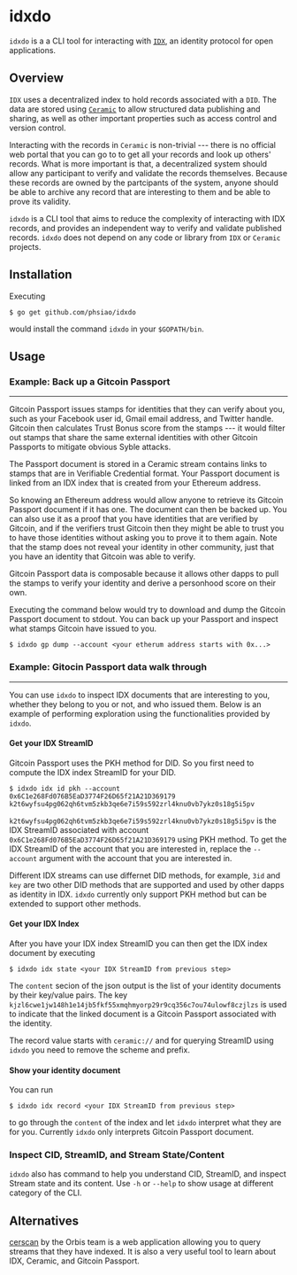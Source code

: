 # idxdo

`idxdo` is a a CLI tool for interacting with
[`IDX`](https://developers.idx.xyz/learn/overview/), an identity protocol for
open applications.

## Overview

`IDX` uses a decentralized index to hold records associated with a `DID`. The
data are stored using [`Ceramic`](https://blog.ceramic.network/what-is-ceramic/)
to allow structured data publishing and sharing, as well as other important
properties such as access control and version control.

Interacting with the records in `Ceramic` is non-trivial --- there is no
official web portal that you can go to to get all your records and look up
others' records. What is more important is that, a decentralized system should
allow any participant to verify and validate the records themselves. Because
these records are owned by the partcipants of the system, anyone should be able
to archive any record that are interesting to them and be able to prove its
validity.

`idxdo` is a CLI tool that aims to reduce the complexity of interacting with IDX
records, and provides an independent way to verify and validate published
records. `idxdo` does not depend on any code or library from `IDX` or `Ceramic`
projects.

## Installation

Executing

`$ go get github.com/phsiao/idxdo`

would install the command `idxdo` in your `$GOPATH/bin`.

## Usage

### Example: Back up a Gitcoin Passport

---

Gitcoin Passport issues stamps for identities that they can verify about you,
such as your Facebook user id, Gmail email address, and Twitter handle. Gitcoin
then calculates Trust Bonus score from the stamps --- it would filter out stamps
that share the same external identities with other Gitcoin Passports to mitigate
obvious Syble attacks.

The Passport document is stored in a Ceramic stream contains links to stamps
that are in Verifiable Credential format. Your Passport document is linked from
an IDX index that is created from your Ethereum address.

So knowing an Ethereum address would allow anyone to retrieve its Gitcoin
Passport document if it has one. The document can then be backed up. You can
also use it as a proof that you have identities that are verified by Gitcoin,
and if the verifiers trust Gitcoin then they might be able to trust you to have
those identities without asking you to prove it to them again. Note that the
stamp does not reveal your identity in other community, just that you have an
identity that Gitcoin was able to verify.

Gitcoin Passport data is composable because it allows other dapps to pull the
stamps to verify your identity and derive a personhood score on their own.

Executing the command below would try to download and dump the Gitcoin Passport
document to stdout. You can back up your Passport and inspect what stamps
Gitcoin have issued to you.

```
$ idxdo gp dump --account <your etherum address starts with 0x...>
```

### Example: Gitocin Passport data walk through

---

You can use `idxdo` to inspect IDX documents that are interesting to you,
whether they belong to you or not, and who issued them. Below is an example of
performing exploration using the functionalities provided by `idxdo`.

#### Get your IDX StreamID

Gitcoin Passport uses the PKH method for DID. So you first need to compute the
IDX index StreamID for your DID.

```
$ idxdo idx id pkh --account 0x6C1e268Fd076B5EaD3774F26D65f21A21D369179
k2t6wyfsu4pg062qh6tvm5zkb3qe6e7i59s592zrl4knu0vb7ykz0s18g5i5pv
```

`k2t6wyfsu4pg062qh6tvm5zkb3qe6e7i59s592zrl4knu0vb7ykz0s18g5i5pv` is the IDX
StreamID associated with account `0x6C1e268Fd076B5EaD3774F26D65f21A21D369179`
using PKH method. To get the IDX StreamID of the account that you are interested
in, replace the `--account` argument with the account that you are interested
in.

Different IDX streams can use differnet DID methods, for example, `3id` and
`key` are two other DID methods that are supported and used by other dapps as
identity in IDX. `idxdo` currently only support PKH method but can be extended
to support other methods.

#### Get your IDX Index

After you have your IDX index StreamID you can then get the IDX index document
by executing

```
$ idxdo idx state <your IDX StreamID from previous step>
```

The `content` secion of the json output is the list of your identity documents
by their key/value pairs. The key
`kjzl6cwe1jw148h1e14jb5fkf55xmqhmyorp29r9cq356c7ou74ulowf8czjlzs` is used to
indicate that the linked document is a Gitcoin Passport associated with the
identity.

The record value starts with `ceramic://` and for querying StreamID using
`idxdo` you need to remove the scheme and prefix.

#### Show your identity document

You can run

```
$ idxdo idx record <your IDX StreamID from previous step>
```

to go through the `content` of the index and let `idxdo` interpret what they are
for you. Currently `idxdo` only interprets Gitcoin Passport document.

### Inspect CID, StreamID, and Stream State/Content

`idxdo` also has command to help you understand CID, StreamID, and inspect
Stream state and its content. Use `-h` or `--help` to show usage at different
category of the CLI.

## Alternatives

[cerscan](https://cerscan.com/) by the Orbis team is a web application allowing
you to query streams that they have indexed. It is also a very useful tool to
learn about IDX, Ceramic, and Gitcoin Passport.
